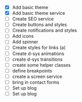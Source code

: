 - [x] Add basic theme
- [x] Add basic theme service
- [ ] Create SEO service
- [ ] Create buttons and styles
- [ ] Create notifications and styles
- [ ] Add icons
- [ ] Add spinner
- [ ] Create styles for links (a)
- [ ] Create d-sys animations 
- [ ] create d-sys transitions
- [ ] create some helper classes
- [ ] define breakpoints
- [ ] create a screen service
- [ ] bring in contact forms
- [ ] Set up blog
- [ ] Set up blog